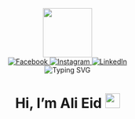 <div align="center" dir="auto">
 <img src="https://camo.githubusercontent.com/62da68eb62b1e5f175f7d1f0191dd89a653d7908feb22d37d4a0ab07365d6791/68747470733a2f2f6d656469612e67697068792e636f6d2f6d656469612f4d3967624264396e6244724f5475314d71782f67697068792e676966" data-canonical-src="https://media.giphy.com/media/M9gbBd9nbDrOTu1Mqx/giphy.gif" style="width: 100px; hight: 126px; display: inline-block;" data-target="animated-image.originalImage"> 
</div>

<div align="center" dir="auto">
  <a href="https://www.facebook.com/people/Ali-Ezzat/100045686250827" rel="nofollow">
    <img src="https://github.com/gauravghongde/social-icons/raw/master/SVG/White/Facebook_white.svg" alt="Facebook" style="max-width: 100%;">
  </a>
  <a href="https://www.instagram.com/ali_l0ol/" rel="nofollow">
    <img src="https://github.com/gauravghongde/social-icons/raw/master/SVG/White/Instagram_white.svg" alt="Instagram" style="max-width: 100%;">
  </a>
  <a href="https://www.linkedin.com/in/ali-eid-35b75726b/" rel="nofollow">
    <img src="https://github.com/gauravghongde/social-icons/raw/master/SVG/White/LinkedIN_white.svg" alt="LinkedIn" style="max-width: 100%;">
  </a>
</div>

<div align="center" dir="auto">
 <img src="https://camo.githubusercontent.com/48a998837da8e6931b5579699e205852b6586b52e3a6fede79d19dda4522dcb3/68747470733a2f2f726561646d652d747970696e672d7376672e64656d6f6c61622e636f6d3f666f6e743d416e746f6e2670617573653d3130303026636f6c6f723d3233383846372663656e7465723d747275652677696474683d343335266c696e65733d4f7065726174696e672b53797374656d732b446576656c6f706572" alt="Typing SVG" data-canonical-src="https://readme-typing-svg.demolab.com?font=Anton&amp;pause=1000&amp;color=2388F7&amp;center=true&amp;width=435&amp;lines=Operating+Systems+Developer" style="max-width: 100%;">
</div>

<div align="center" dir="auto">
 <h1> Hi, I’m Ali Eid 
<img src="https://camo.githubusercontent.com/e8e7b06ecf583bc040eb60e44eb5b8e0ecc5421320a92929ce21522dbc34c891/68747470733a2f2f6d656469612e67697068792e636f6d2f6d656469612f6876524a434c467a6361737252346961377a2f67697068792e676966" data-canonical-src="https://media.giphy.com/media/hvRJCLFzcasrR4ia7z/giphy.gif" style="width: 30px; hight: 30px; display: inline-block;" data-target="animated-image.originalImage"></h1>
 
</div>




<!---
alieid4004/alieid4004 is a ✨ special ✨ repository because its `README.md` (this file) appears on your GitHub profile.
You can click the Preview link to take a look at your changes.
--->
